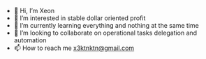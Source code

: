 - 👋 Hi, I’m Xeon
- 👀 I’m interested in stable dollar oriented profit
- 🌱 I’m currently learning everything and nothing at the same time
- 💞️ I’m looking to collaborate on operational tasks delegation and automation
- 📫 How to reach me x3ktnktn@gmail.com

<!---
x30nktn/x30nktn is a ✨ special ✨ repository because its `README.md` (this file) appears on your GitHub profile.
You can click the Preview link to take a look at your changes.
--->
